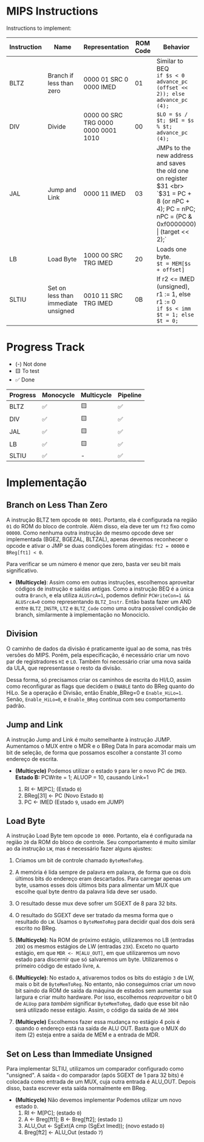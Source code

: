# MIPS Instructions

Instructions to implement:

| **Instruction**   | **Name**  | **Representation**  | **ROM Code** | **Behavior**  |
|-------|---|-------------------------|---| ---|
| BLTZ  | Branch if less than zero  | 0000 01 SRC 0 0000 IMED | 01 |  Similar to BEQ <br> `if $s < 0 advance_pc (offset << 2)); else advance_pc (4);` |
| DIV   | Divide | 0000 00 SRC TRG 0000 0000 0001 1010    | 00 |    `$LO = $s / $t; $HI = $s % $t; advance_pc (4); `|
| JAL   | Jump and Link  | 0000 11 IMED            | 03 |  JMPs to the new address and saves the old one on register $31 <br> `$31 = PC + 8 (or nPC + 4); PC = nPC; nPC = (PC & 0xf0000000) \| (target << 2);` |
| LB    | Load Byte  | 1000 00 SRC TRG IMED  | 20 | Loads one byte. <br>`$t = MEM[$s + offset]`  |
| SLTIU | Set on less than immediate unsigned  | 0010 11 SRC TRG IMED        | 0B |  If r2 <= IMED (unsigned), r1 := 1, else r1 := 0 <br> `if $s < imm $t = 1; else $t = 0;` |


# Progress Track

- (-) Not done
- 🟨 To test
- ✅  Done

| **Progress**   | **Monocycle**  | **Multicycle**  | **Pipeline**  |
|----------------|----------------|-----------------|---------------|
| BLTZ           | ✅             | 🟨               | ✅             |
| DIV            | ✅             | 🟨               | ✅             |
| JAL            | ✅             | 🟨               | ✅             |
| LB             | ✅             | 🟨             | ✅             |
| SLTIU          | ✅             | -               | ✅             |

# Implementação

## Branch on Less Than Zero

A instrução BLTZ tem opcode `00 0001`. Portanto, ela é configurada na região `01` do ROM do bloco de controle. Além disso, ela deve ter um `ft2` fixo como `00000`. Como nenhuma outra instrução de mesmo opcode deve ser implementada (BGEZ, BGEZAL, BLTZAL), apenas devemos reconhecer o opcode e ativar o JMP se duas condições forem atingidas: `ft2 = 00000` e `BReg[ft1] < 0`. 

Para verificar se um número é menor que zero, basta ver seu bit mais significativo. 

- **(Multicycle)**: Assim como em outras instruções, escolhemos aproveitar códigos de instrução e saídas antigas. Como a instrução BEQ é a única outra `Branch`, e ela utiliza `ALUSrcA=1`, podemos definir `PCWriteCon=1 && ALUSrcA=0` como representando `BLTZ_Instr`. Então basta fazer um AND entre `BLTZ_INSTR`, `LTZ` e `BLTZ_Code` como uma outra possível condição de branch, similarmente à implementação no Monociclo.


## Division

O caminho de dados da divisão é praticamente igual ao de soma, nas três versões do MIPS. Porém, pela especificação, é necessário criar um novo par de registradores `HI` e `LO`. Também foi necessário criar uma nova saída da ULA, que representasse o resto da divisão. 

Dessa forma, só precisamos criar os caminhos de escrita do HI/LO, assim como reconfigurar as flags que decidem o `ENABLE` tanto do BReg quanto do HiLo. Se a operação é Divisão, então Enable_BReg=0 e `Enable_HiLo=1`. Senão, `Enable_HiLo=0`, e `Enable_BReg` continua com seu comportamento padrão. 

## Jump and Link

A instrução Jump and Link é muito semelhante à instrução JUMP. Aumentamos o MUX entre o MDR e o BReg Data In para acomodar mais um bit de seleção, de forma que possamos escolher a constante 31 como endereço de escrita. 

- **(Multicycle)** Podemos utilizar o estado `9` para ler o novo PC de `IMED`. \
    **Estado B:**  PCWrite = 1; ALUOP = 10, causando Link=1

    1. RI <- M[PC];  (Estado `0`)
    2. BReg[31] <- PC (Novo Estado `B`)
    3. PC <- IMED  (Estado `9`, usado em JUMP)
 
## Load Byte

A instrução Load Byte tem opcode `10 0000`. Portanto, ela é configurada na região `20` da ROM do bloco de controle. Seu comportamento é muito similar ao da instrução `LW`, mas é necessário fazer alguns ajustes:

1. Criamos um bit de controle chamado `ByteMemToReg`.
2. A memória é lida sempre de palavra em palavra, de forma que os dois últimos bits do endereço eram descartados. Para carregar apenas um byte, usamos esses dois últimos bits para alimentar um MUX que escolhe qual byte dentro da palavra lida deve ser usado. 
3. O resultado desse mux deve sofrer um SGEXT de 8 para 32 bits.
4. O resultado do SGEXT deve ser tratado da mesma forma que o resultado do `LW`. Usamos o `ByteMemToReg` para decidir qual dos dois será escrito no BReg. 

5. **(Multicycle)**: Na ROM de próximo estágio, utilizaremos no LB (entradas `20X`) os mesmos estágios de LW (entradas `23X`). Exceto no quarto estágio, em que `MDR <- M[ALU_OUT]`, em que utilizaremos um novo estado para discernir que só salvaremos um byte. Utilizaremos o primeiro código de estado livre, `A`.

6. **(Multicycle)**: No estado `A`, ativaremos todos os bits do estágio `3` de LW, mais o bit de `ByteMemToReg`. No entanto, não conseguimos criar um novo bit saindo da ROM de saída da máquina de estados sem aumentar sua largura e criar muito hardware. Por isso, escolhemos *reaproveitar* o bit 0 de `ALUop` para *também* significar `ByteMemToReg`, dado que esse bit não será utilizado nesse estágio. Assim, o código da saída de `A`é `3004`

7. **(Multicycle)** Escolhemos fazer essa mudança no estágio 4 pois é quando o endereço está na saída de ALU OUT. Basta que o MUX do item (2) esteja entre a saída de MEM e a entrada de MDR.

## Set on Less than Immediate Unsigned

Para implementar SLTIU, utilizamos um comparador configurado como "unsigned". A saída `<` do comparador (após SGEXT de 1 para 32 bits) é colocada como entrada de um MUX, cuja outra entrada é ALU_OUT. Depois disso, basta escrever esta saída normalmente em BReg.

- **(Multicycle)** Não devemos implementar Podemos utilizar um novo estado `D`.
    1. RI <- M[PC];   (estado `0`)
    2. A <- Breg[ft1]; B <- Breg[ft2]; (estado `1`)
    3. ALU_Out <- SgExt(A cmp (SgExt Imed)); (novo estado `D`)
    4. Breg[ft2] <- ALU_Out (estado `7`)